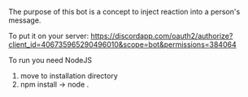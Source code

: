 The purpose of this bot is a concept to inject reaction into a person's message. 

To put it on your server: https://discordapp.com/oauth2/authorize?client_id=406735965290496010&scope=bot&permissions=384064


To run you need NodeJS

1. move to installation directory
2. npm install -> node .
